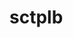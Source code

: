 <!--
SPDX-License-Identifier: Apache-2.0
Copyright 2022-present Open Networking Foundation
-->

# sctplb
